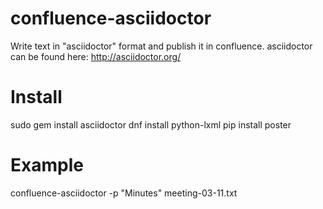 # confluence-asciidoctor
Write text in "asciidoctor" format and publish it in confluence.
asciidoctor can be found here: http://asciidoctor.org/

# Install
sudo gem install asciidoctor
dnf install python-lxml 
pip install poster

# Example
confluence-asciidoctor -p "Minutes" meeting-03-11.txt

